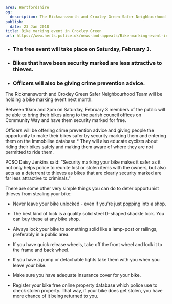 ```yaml
area: Hertfordshire
og:
  description: The Rickmansworth and Croxley Green Safer Neighbourhood Team will be holding a bike marking event next month.
publish:
  date: 23 Jan 2018
title: Bike marking event in Croxley Green
url: https://www.herts.police.uk/news-and-appeals/Bike-marking-event-in-Croxley-Green-1500C
```

* ### The free event will take place on Saturday, February 3.

 * ### Bikes that have been security marked are less attractive to thieves.

 * ### Officers will also be giving crime prevention advice.

The Rickmansworth and Croxley Green Safer Neighbourhood Team will be holding a bike marking event next month.

Between 10am and 2pm on Saturday, February 3 members of the public will be able to bring their bikes along to the parish council offices on Community Way and have them security marked for free.

Officers will be offering crime prevention advice and giving people the opportunity to make their bikes safer by security marking them and entering them on the Immobilise database.* They will also educate cyclists about riding their bikes safely and making them aware of where they are not permitted to ride them.

PCSO Daisy Jenkins said: "Security marking your bike makes it safer as it not only helps police to reunite lost or stolen items with the owners, but also acts as a deterrent to thieves as bikes that are clearly security marked are far less attractive to criminals."

There are some other very simple things you can do to deter opportunist thieves from stealing your bike:

* Never leave your bike unlocked - even if you're just popping into a shop.

* The best kind of lock is a quality solid steel D-shaped shackle lock. You can buy these at any bike shop.

* Always lock your bike to something solid like a lamp-post or railings, preferably in a public area.

* If you have quick release wheels, take off the front wheel and lock it to the frame and back wheel.

* If you have a pump or detachable lights take them with you when you leave your bike.

* Make sure you have adequate insurance cover for your bike.

* Register your bike free online property database which police use to check stolen property. That way, if your bike does get stolen, you have more chance of it being returned to you.
